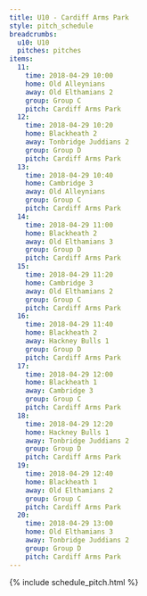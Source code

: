 ```yaml
---
title: U10 - Cardiff Arms Park
style: pitch_schedule
breadcrumbs:
  u10: U10
  pitches: pitches
items:
  11:
    time: 2018-04-29 10:00
    home: Old Alleynians
    away: Old Elthamians 2
    group: Group C
    pitch: Cardiff Arms Park
  12:
    time: 2018-04-29 10:20
    home: Blackheath 2
    away: Tonbridge Juddians 2
    group: Group D
    pitch: Cardiff Arms Park
  13:
    time: 2018-04-29 10:40
    home: Cambridge 3
    away: Old Alleynians
    group: Group C
    pitch: Cardiff Arms Park
  14:
    time: 2018-04-29 11:00
    home: Blackheath 2
    away: Old Elthamians 3
    group: Group D
    pitch: Cardiff Arms Park
  15:
    time: 2018-04-29 11:20
    home: Cambridge 3
    away: Old Elthamians 2
    group: Group C
    pitch: Cardiff Arms Park
  16:
    time: 2018-04-29 11:40
    home: Blackheath 2
    away: Hackney Bulls 1
    group: Group D
    pitch: Cardiff Arms Park
  17:
    time: 2018-04-29 12:00
    home: Blackheath 1
    away: Cambridge 3
    group: Group C
    pitch: Cardiff Arms Park
  18:
    time: 2018-04-29 12:20
    home: Hackney Bulls 1
    away: Tonbridge Juddians 2
    group: Group D
    pitch: Cardiff Arms Park
  19:
    time: 2018-04-29 12:40
    home: Blackheath 1
    away: Old Elthamians 2
    group: Group C
    pitch: Cardiff Arms Park
  20:
    time: 2018-04-29 13:00
    home: Old Elthamians 3
    away: Tonbridge Juddians 2
    group: Group D
    pitch: Cardiff Arms Park
---
```


{% include schedule_pitch.html %}
